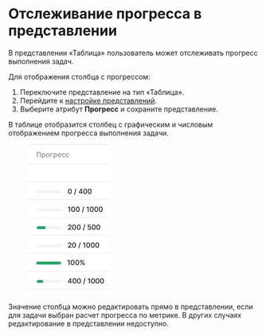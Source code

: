 # Отслеживание прогресса в представлении

В представлении «Таблица» пользователь может отслеживать прогресс выполнения задач.&#x20;

Для отображения столбца с прогрессом:

1. Переключите представление на тип «Таблица».
2. Перейдите к [настройке представлений](https://docs.teamstorm.io/rukovodstva/rukovodstvo-polzovatelya-teamstorm/rabota-s-zadachami/predstavlenie-zadach/nastroika-predstavlenii).
3. Выберите атрибут **Прогресс** и сохраните представление.

В таблице отобразится столбец с графическим и числовым отображением прогресса выполнения задачи.&#x20;

<figure><img src="../../../../.gitbook/assets/изображение (2) (1).png" alt=""><figcaption></figcaption></figure>

Значение столбца можно редактировать прямо в представлении, если для задачи выбран расчет прогресса по метрике. В других случаях редактирование в представлении недоступно.&#x20;
